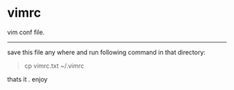 vimrc
=====

vim conf file.

------------------

save this file any where and run following command in that directory:
> cp vimrc.txt ~/.vimrc


thats it .
enjoy
